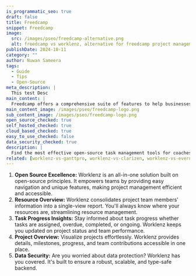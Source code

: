 ```yaml
---
is_programmatic_seo: true
draft: false
title: Freedcamp
snippet: Freedcamp
image:
  src: /images/pseo/freedcamp-alternative.png
  alt: freedcamp vs worklenz, alternative for freedcamp project managemet tool, task management, resource management, productivity
publishDate: 2024-10-11
category: ""
author: Nuwan Sameera
tags:
  - Guide
  - Tips
  - Open-Source
meta_description: |
  This test Desc
main_content: |
  Freedcamp offers a comprehensive suite of features to help businesses streamline project management, improve collaboration, and achieve project goals at no cost.
main_content_image: /images/pseo/freedcamp-logo.png
sub_content_image: /images/pseo/freedcamp-logo.png
open_source_checked: true
self_hosted_checked: true
cloud_based_checked: true
easy_to_use_checked: false
data_security_checked: true
description: |
  Find the most effective open-source task management tools for coaches on our platform. Simplify your coaching tasks and boost productivity with these tools.
related: [worklenz-vs-ganttpro, worklenz-vs-clarizen, worklenz-vs-evernoteteams, worklenz-vs-openproject]
---
```

1. **Open Source Excellence:** Worklenz is an all-in-one solution built on open-source principles. It empowers teams by providing easy navigation and unique features, making project management efficient and accessible.
2. **Resource Overview:** Worklenz consolidates project team members' information into a single-view report. You'll always know where your resources are, streamlining resource management.
3. **Task Progress Insights:** Stay informed about task progress whether tasks are assigned, overdue, completed, or ongoing. Worklenz keeps you updated on project status and team performance.
4. **Project Overview:** Visualize projects effortlessly. Worklenz provides details, milestones, progress, and team contributions accessible in one place.
5. **Data Security:** Are you worried about data protection? Worklenz has you covered. It's built to ensure a robust, scalable, and type-safe backend.